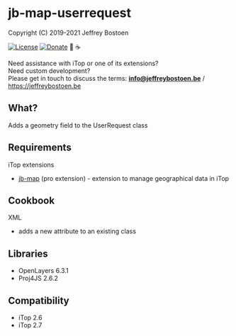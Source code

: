 # jb-map-userrequest

Copyright (C) 2019-2021 Jeffrey Bostoen

[![License](https://img.shields.io/github/license/jbostoen/iTop-custom-extensions)](https://github.com/jbostoen/iTop-custom-extensions/blob/master/license.md)
[![Donate](https://img.shields.io/badge/Donate-PayPal-green.svg)](https://www.paypal.me/jbostoen)
🍻 ☕

Need assistance with iTop or one of its extensions?  
Need custom development?  
Please get in touch to discuss the terms: **info@jeffreybostoen.be** / https://jeffreybostoen.be

## What?
Adds a geometry field to the UserRequest class

## Requirements

iTop extensions
* [jb-map](https://jeffreybostoen.be) (pro extension) - extension to manage geographical data in iTop

## Cookbook

XML
* adds a new attribute to an existing class

## Libraries
* OpenLayers 6.3.1
* Proj4JS 2.6.2

## Compatibility
* iTop 2.6 
* iTop 2.7
